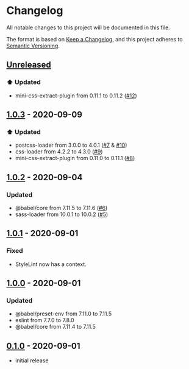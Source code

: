 # Changelog
All notable changes to this project will be documented in this file.

The format is based on [Keep a Changelog](https://keepachangelog.com/en/1.0.0/),
and this project adheres to [Semantic Versioning](https://semver.org/spec/v2.0.0.html).

## [Unreleased]
### ⬆️ Updated
* mini-css-extract-plugin from 0.11.1 to 0.11.2 ([#12](https://github.com/syntro-opensource/webpack-config/pull/12))

## [1.0.3] - 2020-09-09
### ⬆️ Updated
* postcss-loader from 3.0.0 to 4.0.1 ([#7](https://github.com/syntro-opensource/webpack-config/pull/7) & [#10](https://github.com/syntro-opensource/webpack-config/pull/10))
* css-loader from 4.2.2 to 4.3.0 ([#9](https://github.com/syntro-opensource/webpack-config/pull/9))
* mini-css-extract-plugin from 0.11.0 to 0.11.1 ([#8](https://github.com/syntro-opensource/webpack-config/pull/8))

## [1.0.2] - 2020-09-04
### Updated
* @babel/core from 7.11.5 to 7.11.6 ([#6](https://github.com/syntro-opensource/webpack-config/pull/6))
* sass-loader from 10.0.1 to 10.0.2 ([#5](https://github.com/syntro-opensource/webpack-config/pull/5))

## [1.0.1] - 2020-09-01
### Fixed
* StyleLint now has a context.

## [1.0.0] - 2020-09-01
### Updated
* @babel/preset-env from 7.11.0 to 7.11.5
* eslint from 7.7.0 to 7.8.0
* @babel/core from 7.11.4 to 7.11.5

## [0.1.0] - 2020-09-01
* initial release


[Unreleased]: https://github.com/syntro-opensource/webpack-config/compare/1.0.3..master
[1.0.3]: https://github.com/syntro-opensource/webpack-config/compare/1.0.2..1.0.3
[1.0.2]: https://github.com/syntro-opensource/webpack-config/compare/1.0.1..1.0.2
[1.0.1]: https://github.com/syntro-opensource/webpack-config/compare/1.0.0..1.0.1
[1.0.0]: https://github.com/syntro-opensource/webpack-config/compare/0.1.0..1.0.0
[0.1.0]: https://github.com/syntro-opensource/silverstripe-ssto/tree/0.1.0
